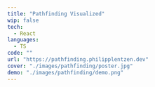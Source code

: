 ```yaml
---
title: "Pathfinding Visualized"
wip: false
tech:
  - React
languages:
  - TS
code: ""
url: "https://pathfinding.philipplentzen.dev"
cover: "./images/pathfinding/poster.jpg"
demo: "./images/pathfinding/demo.png"
---
```

